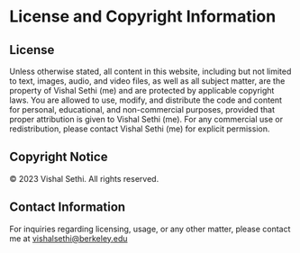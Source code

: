 # License and Copyright Information

## License
Unless otherwise stated, all  content in this website, including but not limited to text, images, audio, and video files, as well as all subject matter, are the property of Vishal Sethi (me) and are protected by applicable copyright laws. You are allowed to use, modify, and distribute the code and content for personal, educational, and non-commercial purposes, provided that proper attribution is given to Vishal Sethi (me).
For any commercial use or redistribution, please contact Vishal Sethi (me) for explicit permission.
## Copyright Notice
© 2023 Vishal Sethi. All rights reserved.
## Contact Information
For inquiries regarding licensing, usage, or any other matter, please contact me at vishalsethi@berkeley.edu
